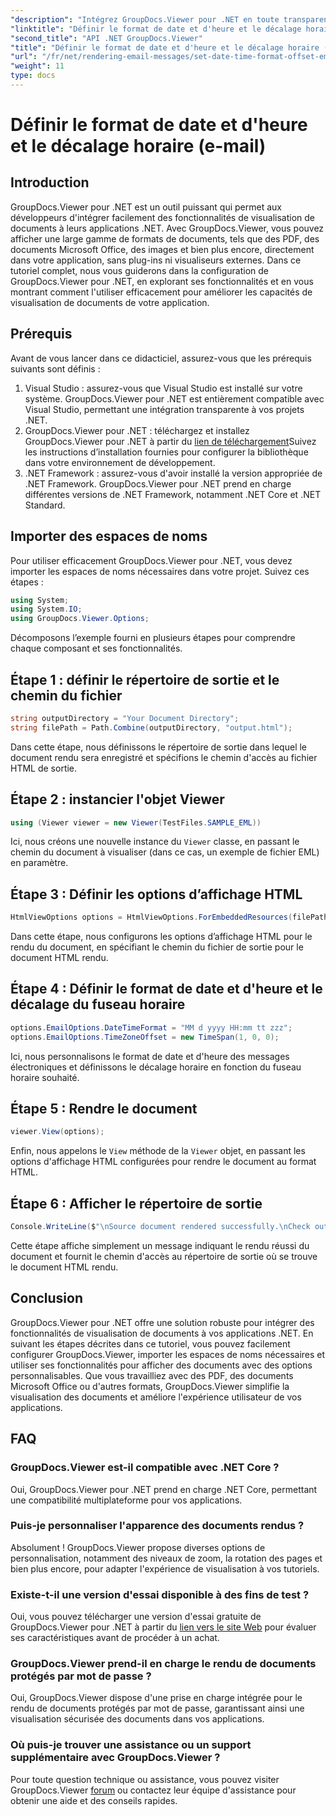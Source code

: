 ```yaml
---
"description": "Intégrez GroupDocs.Viewer pour .NET en toute transparence à vos applications pour bénéficier de puissantes fonctionnalités de visualisation de documents. Améliorez l'expérience utilisateur grâce à des options personnalisables."
"linktitle": "Définir le format de date et d'heure et le décalage horaire (e-mail)"
"second_title": "API .NET GroupDocs.Viewer"
"title": "Définir le format de date et d'heure et le décalage horaire (e-mail)"
"url": "/fr/net/rendering-email-messages/set-date-time-format-offset-email/"
"weight": 11
type: docs
---
```

# Définir le format de date et d'heure et le décalage horaire (e-mail)


## Introduction
GroupDocs.Viewer pour .NET est un outil puissant qui permet aux développeurs d'intégrer facilement des fonctionnalités de visualisation de documents à leurs applications .NET. Avec GroupDocs.Viewer, vous pouvez afficher une large gamme de formats de documents, tels que des PDF, des documents Microsoft Office, des images et bien plus encore, directement dans votre application, sans plug-ins ni visualiseurs externes. Dans ce tutoriel complet, nous vous guiderons dans la configuration de GroupDocs.Viewer pour .NET, en explorant ses fonctionnalités et en vous montrant comment l'utiliser efficacement pour améliorer les capacités de visualisation de documents de votre application.
## Prérequis
Avant de vous lancer dans ce didacticiel, assurez-vous que les prérequis suivants sont définis :
1. Visual Studio : assurez-vous que Visual Studio est installé sur votre système. GroupDocs.Viewer pour .NET est entièrement compatible avec Visual Studio, permettant une intégration transparente à vos projets .NET.
2. GroupDocs.Viewer pour .NET : téléchargez et installez GroupDocs.Viewer pour .NET à partir du [lien de téléchargement](https://releases.groupdocs.com/viewer/net/)Suivez les instructions d’installation fournies pour configurer la bibliothèque dans votre environnement de développement.
3. .NET Framework : assurez-vous d'avoir installé la version appropriée de .NET Framework. GroupDocs.Viewer pour .NET prend en charge différentes versions de .NET Framework, notamment .NET Core et .NET Standard.

## Importer des espaces de noms
Pour utiliser efficacement GroupDocs.Viewer pour .NET, vous devez importer les espaces de noms nécessaires dans votre projet. Suivez ces étapes :

```csharp
using System;
using System.IO;
using GroupDocs.Viewer.Options;
```


Décomposons l’exemple fourni en plusieurs étapes pour comprendre chaque composant et ses fonctionnalités.
## Étape 1 : définir le répertoire de sortie et le chemin du fichier
```csharp
string outputDirectory = "Your Document Directory";
string filePath = Path.Combine(outputDirectory, "output.html");
```
Dans cette étape, nous définissons le répertoire de sortie dans lequel le document rendu sera enregistré et spécifions le chemin d'accès au fichier HTML de sortie.
## Étape 2 : instancier l'objet Viewer
```csharp
using (Viewer viewer = new Viewer(TestFiles.SAMPLE_EML))
```
Ici, nous créons une nouvelle instance du `Viewer` classe, en passant le chemin du document à visualiser (dans ce cas, un exemple de fichier EML) en paramètre.
## Étape 3 : Définir les options d’affichage HTML
```csharp
HtmlViewOptions options = HtmlViewOptions.ForEmbeddedResources(filePath);
```
Dans cette étape, nous configurons les options d’affichage HTML pour le rendu du document, en spécifiant le chemin du fichier de sortie pour le document HTML rendu.
## Étape 4 : Définir le format de date et d'heure et le décalage du fuseau horaire
```csharp
options.EmailOptions.DateTimeFormat = "MM d yyyy HH:mm tt zzz";
options.EmailOptions.TimeZoneOffset = new TimeSpan(1, 0, 0);
```
Ici, nous personnalisons le format de date et d'heure des messages électroniques et définissons le décalage horaire en fonction du fuseau horaire souhaité.
## Étape 5 : Rendre le document
```csharp
viewer.View(options);
```
Enfin, nous appelons le `View` méthode de la `Viewer` objet, en passant les options d'affichage HTML configurées pour rendre le document au format HTML.
## Étape 6 : Afficher le répertoire de sortie
```csharp
Console.WriteLine($"\nSource document rendered successfully.\nCheck output in {outputDirectory}.");
```
Cette étape affiche simplement un message indiquant le rendu réussi du document et fournit le chemin d'accès au répertoire de sortie où se trouve le document HTML rendu.

## Conclusion
GroupDocs.Viewer pour .NET offre une solution robuste pour intégrer des fonctionnalités de visualisation de documents à vos applications .NET. En suivant les étapes décrites dans ce tutoriel, vous pouvez facilement configurer GroupDocs.Viewer, importer les espaces de noms nécessaires et utiliser ses fonctionnalités pour afficher des documents avec des options personnalisables. Que vous travailliez avec des PDF, des documents Microsoft Office ou d'autres formats, GroupDocs.Viewer simplifie la visualisation des documents et améliore l'expérience utilisateur de vos applications.
## FAQ
### GroupDocs.Viewer est-il compatible avec .NET Core ?
Oui, GroupDocs.Viewer pour .NET prend en charge .NET Core, permettant une compatibilité multiplateforme pour vos applications.
### Puis-je personnaliser l'apparence des documents rendus ?
Absolument ! GroupDocs.Viewer propose diverses options de personnalisation, notamment des niveaux de zoom, la rotation des pages et bien plus encore, pour adapter l'expérience de visualisation à vos tutoriels.
### Existe-t-il une version d'essai disponible à des fins de test ?
Oui, vous pouvez télécharger une version d'essai gratuite de GroupDocs.Viewer pour .NET à partir du [lien vers le site Web](https://releases.groupdocs.com/viewer/net/) pour évaluer ses caractéristiques avant de procéder à un achat.
### GroupDocs.Viewer prend-il en charge le rendu de documents protégés par mot de passe ?
Oui, GroupDocs.Viewer dispose d'une prise en charge intégrée pour le rendu de documents protégés par mot de passe, garantissant ainsi une visualisation sécurisée des documents dans vos applications.
### Où puis-je trouver une assistance ou un support supplémentaire avec GroupDocs.Viewer ?
Pour toute question technique ou assistance, vous pouvez visiter GroupDocs.Viewer [forum](https://forum.groupdocs.com/c/viewer/9) ou contactez leur équipe d'assistance pour obtenir une aide et des conseils rapides.